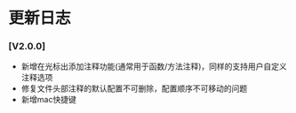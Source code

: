 # 更新日志

### [V2.0.0]

  * 新增在光标出添加注释功能(通常用于函数/方法注释)，同样的支持用户自定义注释选项
  * 修复文件头部注释的默认配置不可删除，配置顺序不可移动的问题
  * 新增mac快捷键